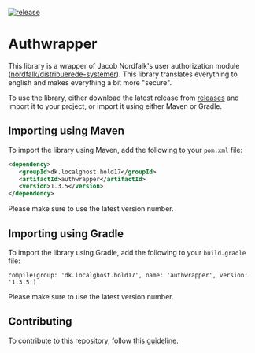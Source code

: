[![release](https://img.shields.io/github/release/dtuswt/DistAuthWrapper/all.svg)](https://github.com/hold17/DistAuthWrapper/releases)

# Authwrapper

This library is a wrapper of Jacob Nordfalk's user authorization module 
([nordfalk/distribuerede-systemer](https://github.com/nordfalk/distribuerede-systemer)). 
This library translates everything to english and makes everything a bit more "secure".

To use the library, either download the latest release from 
[releases](https://github.com/dtuswt/DistAuthWrapper/Releases) and import it to your
project, or import it using either Maven or Gradle.

## Importing using Maven

 To import the library using Maven, add the following to your `pom.xml` file:
 
 ```xml
<dependency>
    <groupId>dk.localghost.hold17</groupId>
    <artifactId>authwrapper</artifactId>
    <version>1.3.5</version>
</dependency>
```

Please make sure to use the latest version number.

## Importing using Gradle

To import the library using Gradle, add the following to your `build.gradle` file:

```
compile(group: 'dk.localghost.hold17', name: 'authwrapper', version: '1.3.5')
```

Please make sure to use the latest version number.

## Contributing

To contribute to this repository, follow [this guideline](docs/contributing.md).